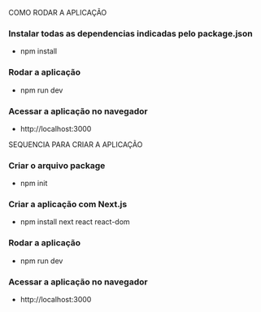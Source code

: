 COMO RODAR A APLICAÇÃO

### Instalar todas as dependencias indicadas pelo package.json
- npm install

### Rodar a aplicação
- npm run dev

### Acessar a aplicação no navegador
- http://localhost:3000


SEQUENCIA PARA CRIAR A APLICAÇÃO

### Criar o arquivo package
- npm init

### Criar a aplicação com Next.js
- npm install next react react-dom

### Rodar a aplicação
- npm run dev

### Acessar a aplicação no navegador
- http://localhost:3000
